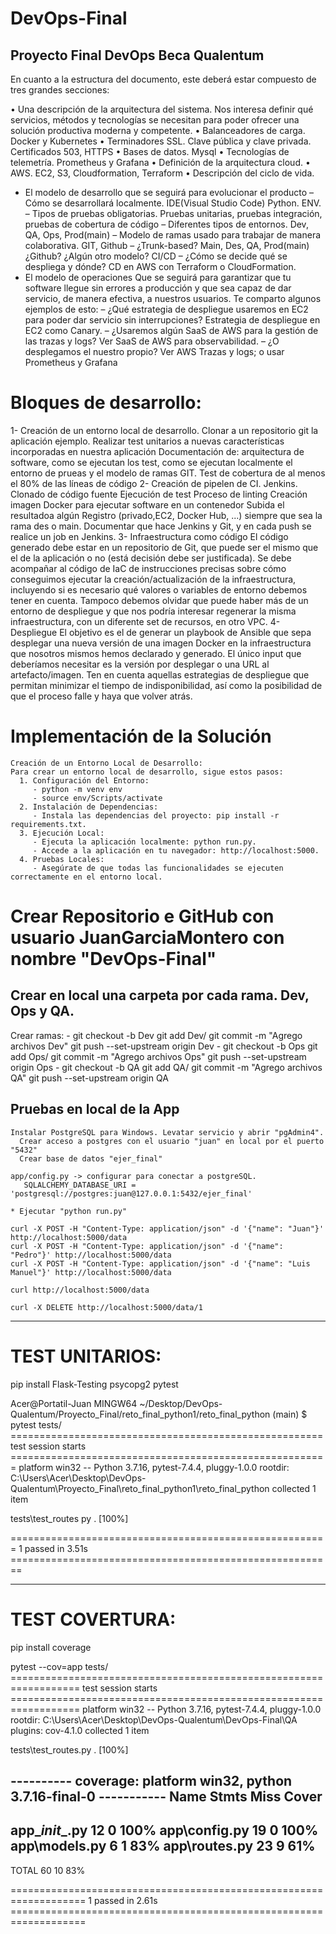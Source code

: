 # DevOps-Final
## Proyecto Final DevOps Beca Qualentum

En cuanto a la estructura del documento, este deberá estar compuesto de tres grandes secciones: 

• Una descripción de la arquitectura del sistema.
    Nos interesa definir qué servicios, métodos y tecnologías se necesitan para poder ofrecer una solución productiva moderna y competente. 
      • Balanceadores de carga. Docker y Kubernetes 
	  • Terminadores SSL. Clave pública y clave privada. Certificados 503, HTTPS
	  • Bases de datos. Mysql
	  • Tecnologías de telemetría. Prometheus y Grafana
• Definición de la arquitectura cloud.
	  • AWS. EC2, S3, Cloudformation, Terraform
• Descripción del ciclo de vida. 
   * El modelo de desarrollo que se seguirá para evolucionar el producto
    – Cómo se desarrollará localmente. IDE(Visual Studio Code) Python. ENV. 
    – Tipos de pruebas obligatorias. Pruebas unitarias, pruebas integración, pruebas de cobertura de código
    – Diferentes tipos de entornos. Dev, QA, Ops, Prod(main)
    – Modelo de ramas usado para trabajar de manera colaborativa. GIT, Github 
    – ¿Trunk-based? Main, Des, QA, Prod(main) ¿Github? ¿Algún otro modelo? CI/CD
    – ¿Cómo se decide qué se despliega y dónde? CD en AWS con Terraform o CloudFormation.
   * El modelo de operaciones
     Que se seguirá para garantizar que tu software llegue sin errores a producción y que sea capaz de dar servicio, de manera efectiva, a nuestros usuarios. Te comparto algunos ejemplos de esto: 
     – ¿Qué estrategia de despliegue usaremos en EC2 para poder dar servicio sin interrupciones? Estrategia de despliegue en EC2 como Canary.
     – ¿Usaremos algún SaaS de AWS para la gestión de las trazas y logs? Ver SaaS de AWS para observabilidad. 
	 – ¿O desplegamos el nuestro propio? Ver AWS Trazas y logs; o usar Prometheus y Grafana	 
	 
# Bloques de desarrollo:

1- Creación de un entorno local de desarrollo.
    Clonar a un repositorio git la aplicación ejemplo.
	Realizar test unitarios a nuevas características incorporadas en nuestra aplicación
	Documentación de: arquitectura de software, como se ejecutan los test, como se ejecutan localmente el entorno de prueas y el modelo de ramas GIT.
	Test de cobertura de al menos el 80% de las líneas de código
2- Creación de pipelen de CI. Jenkins.
    Clonado de código fuente
    Ejecución de test
	Proceso de linting
	Creación imagen Docker para ejecutar software en un contenedor
	Subida el resultadoa algún Registro (privado,EC2, Docker Hub, ...) siempre que sea la rama des o main.
	Documentar que hace Jenkins y Git, y en cada push se realice un job en Jenkins.
3- Infraestructura como código
    El código generado debe estar en un repositorio de Git, que puede ser el mismo que el de la aplicación o no (está decisión debe ser justificada).
	Se debe acompañar al código de IaC de instrucciones precisas sobre cómo conseguimos ejecutar la creación/actualización de la infraestructura, incluyendo si es necesario qué valores o variables de entorno debemos tener en cuenta.
	Tampoco debemos olvidar que puede haber más de un entorno de despliegue y que nos podría interesar regenerar la misma infraestructura, con un diferente set de recursos, en otro VPC.
4- Despliegue
    El objetivo es el de generar un playbook de Ansible que sepa desplegar una nueva versión de una imagen Docker en la infraestructura que nosotros mismos hemos declarado y generado.
	El único input que deberíamos necesitar es la versión por desplegar o una URL al artefacto/imagen.
	Ten en cuenta aquellas estrategias de despliegue que permitan minimizar el tiempo de indisponibilidad, así como la posibilidad de que el proceso falle y haya que volver atrás.

  # Implementación de la Solución

    Creación de un Entorno Local de Desarrollo:
    Para crear un entorno local de desarrollo, sigue estos pasos:
      1. Configuración del Entorno:
         - python -m venv env
         - source env/Scripts/activate
      2. Instalación de Dependencias:
         - Instala las dependencias del proyecto: pip install -r requirements.txt.
      3. Ejecución Local:
         - Ejecuta la aplicación localmente: python run.py.
         - Accede a la aplicación en tu navegador: http://localhost:5000.
      4. Pruebas Locales:
         - Asegúrate de que todas las funcionalidades se ejecuten correctamente en el entorno local.
    
# Crear Repositorio e GitHub con usuario JuanGarciaMontero con nombre "DevOps-Final"

  ## Crear en local una carpeta por cada rama. Dev, Ops y QA.

  Crear ramas: 
    - git checkout -b Dev
      git add Dev/
      git commit -m "Agrego archivos Dev"
      git push --set-upstream origin Dev
    - git checkout -b Ops
      git add Ops/
      git commit -m "Agrego archivos Ops"
      git push --set-upstream origin Ops
    - git checkout -b QA
      git add QA/
      git commit -m "Agrego archivos QA"
      git push --set-upstream origin QA

## Pruebas en local de la App

    Instalar PostgreSQL para Windows. Levatar servicio y abrir "pgAdmin4".
      Crear acceso a postgres con el usuario "juan" en local por el puerto "5432"
      Crear base de datos "ejer_final"

    app/config.py -> configurar para conectar a postgreSQL. 
       SQLALCHEMY_DATABASE_URI = 'postgresql://postgres:juan@127.0.0.1:5432/ejer_final'

    * Ejecutar "python run.py"

    curl -X POST -H "Content-Type: application/json" -d '{"name": "Juan"}' http://localhost:5000/data
    curl -X POST -H "Content-Type: application/json" -d '{"name": "Pedro"}' http://localhost:5000/data
    curl -X POST -H "Content-Type: application/json" -d '{"name": "Luis Manuel"}' http://localhost:5000/data

    curl http://localhost:5000/data

    curl -X DELETE http://localhost:5000/data/1

***************************************************************

# TEST UNITARIOS:

pip install Flask-Testing psycopg2 pytest

Acer@Portatil-Juan MINGW64 ~/Desktop/DevOps-Qualentum/Proyecto_Final/reto_final_python1/reto_final_python (main)
$ pytest tests/
====================================================== test session starts =======================================================
platform win32 -- Python 3.7.16, pytest-7.4.4, pluggy-1.0.0
rootdir: C:\Users\Acer\Desktop\DevOps-Qualentum\Proyecto_Final\reto_final_python1\reto_final_python
collected 1 item

tests\test_routes
py .                                                                                                      [100%]

======================================================= 1 passed in 3.51s ======================================================== 

*********************************************************

# TEST COVERTURA:

pip install coverage

pytest --cov=app tests/
================================================================== test session starts ==================================================================
platform win32 -- Python 3.7.16, pytest-7.4.4, pluggy-1.0.0
rootdir: C:\Users\Acer\Desktop\DevOps-Qualentum\DevOps-Final\QA
plugins: cov-4.1.0
collected 1 item

tests\test_routes.py .                                                                                                                             [100%]

---------- coverage: platform win32, python 3.7.16-final-0 -----------
Name              Stmts   Miss  Cover
-------------------------------------
app\__init__.py      12      0   100%
app\config.py        19      0   100%
app\models.py         6      1    83%
app\routes.py        23      9    61%
-------------------------------------
TOTAL                60     10    83%


=================================================================== 1 passed in 2.61s =================================================================== 

